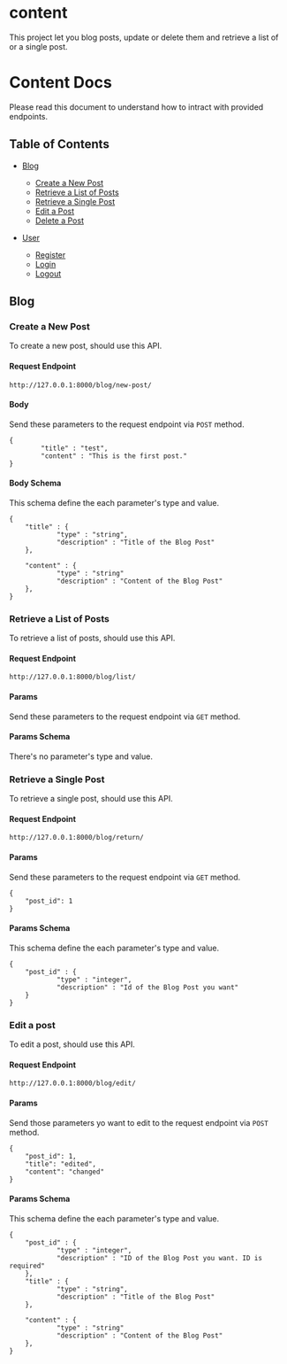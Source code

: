 # content
This project let you blog posts, update or delete them and retrieve a list of or a single post.
# Content Docs

Please read this document to understand how to intract with provided endpoints.

## Table of Contents

* [Blog](#blog)
	* [Create a New Post](#create-a-new-post)
	* [Retrieve a List of Posts](#Retrieve-a-list-of-posts)
	* [Retrieve a Single Post](#Retrieve-a-single-post)
	* [Edit a Post](#edit-a-post)
  * [Delete a Post](#delete-a-post)
	
* [User](#user)
	* [Register](#register)
	* [Login](#login)
	* [Logout](#Logout)
   


## Blog
### Create a New Post

To create a new post, should use this API. 

#### Request Endpoint

	http://127.0.0.1:8000/blog/new-post/
	

#### Body

Send these parameters to the request endpoint via `POST` method.

    {
		    "title" : "test",
		    "content" : "This is the first post."
    }

#### Body Schema

This schema define the each parameter's type and value.

    {
        "title" : {
    			"type" : "string",
    			"description" : "Title of the Blog Post"
      	},
        
        "content" : {
      			"type" : "string"
      			"description" : "Content of the Blog Post"
      	},
    }


### Retrieve a List of Posts

To retrieve a list of posts, should use this API. 

#### Request Endpoint

	http://127.0.0.1:8000/blog/list/
	

#### Params

Send these parameters to the request endpoint via `GET` method.


#### Params Schema

There's no parameter's type and value.



### Retrieve a Single Post

To retrieve a single post, should use this API. 

#### Request Endpoint

	http://127.0.0.1:8000/blog/return/
	

#### Params

Send these parameters to the request endpoint via `GET` method.

    {
        "post_id": 1
    }

#### Params Schema

This schema define the each parameter's type and value.

    {
        "post_id" : {
    			"type" : "integer",
    			"description" : "Id of the Blog Post you want"
      	}
    }
  		

### Edit a post

To edit a post, should use this API. 

#### Request Endpoint

	http://127.0.0.1:8000/blog/edit/
	

#### Params

Send those parameters yo want to edit to the request endpoint via `POST` method.

    {
        "post_id": 1,
        "title": "edited",
        "content": "changed"
    }

#### Params Schema

This schema define the each parameter's type and value.

    {
        "post_id" : {
    			"type" : "integer",
    			"description" : "ID of the Blog Post you want. ID is required"
      	},
        "title" : {
    			"type" : "string",
    			"description" : "Title of the Blog Post"
      	},
        
        "content" : {
      			"type" : "string"
      			"description" : "Content of the Blog Post"
      	},
    }
